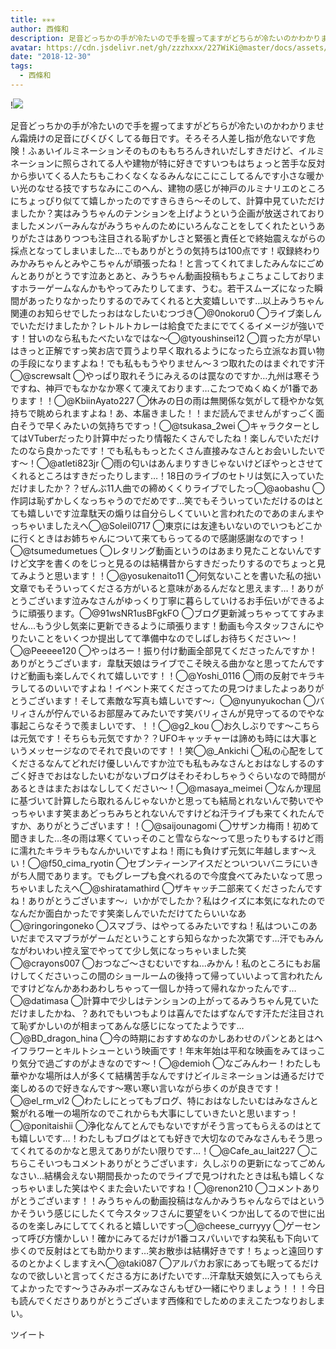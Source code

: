 ```yaml
---
title: ✳︎✳︎✳︎
author: 西條和
description: 足音どっちかの手が冷たいので手を握ってますがどちらが冷たいのかわかりません霜焼けの足音にびくびくしてる毎日です。そろそろ人差し指が危ないです危険！ふぁいイルミネーションそのものももちろんきれいだし...
avatar: https://cdn.jsdelivr.net/gh/zzzhxxx/227WiKi@master/docs/assets/photo/avatar/nagomi.jpg
date: "2018-12-30"
tags:
  - 西條和
---
```


!![](https://cdn.jsdelivr.net/gh/zzzhxxx/227WiKi-image@master/blog-image/nagomi-2018-12-30_1.jpg)


足音どっちかの手が冷たいので手を握ってますがどちらが冷たいのかわかりません霜焼けの足音にびくびくしてる毎日です。そろそろ人差し指が危ないです危険！ふぁいイルミネーションそのものももちろんきれいだしすきだけど、イルミネーションに照らされてる人や建物が特に好きですいつもはちょっと苦手な反対から歩いてくる人たちもこわくなくなるみんなにこにこしてるんです小さな暖かい光のなせる技ですちなみにこのへん、建物の感じが神戸のルミナリエのところにちょっぴり似てて嬉しかったのですきらきら〜そのして、計算中見ていただけましたか？実はみうちゃんのテンションを上げようという企画が放送されておりましたメンバーみんながみうちゃんのためにいろんなことをしてくれたというありがたさはありつつも注目される恥ずかしさと緊張と責任とで終始震えながらの採点となってしまいました…でもありがとうの気持ちは100点です！収録終わりみかみちゃんとみやこちゃんが頑張ったね！と言ってくれてましたみんなにごめんとありがとうです泣あとあと、みうちゃん動画投稿もちょこちょこしておりますホラーゲームなんかもやってみたりしてます、うむ。若干スムーズになった瞬間があったりなかったりするのでみてくれると大変嬉しいです…以上みうちゃん関連のお知らせでしたっおはなしたいむつづき◯@0nokoru0 ◯ライブ楽しんでいただけましたか？レトルトカレーは給食でたまにでてくるイメージが強いです！甘いのなら私もたべたいなではな〜◯@tyoushinsei12 ◯買った方が早いはきっと正解ですっ笑お店で買うより早く取れるようになったら立派なお買い物の手段になりますよね！でも私ももうやりません〜３つ取れたのはまぐれです汗◯@screwsalt ◯やっぱり取れそうにみえるのは罠なのですか…九州は寒そうですね、神戸でもなかなか寒くて凍えております…こたつでぬくぬくが1番であります！！◯@KbiinAyato227 ◯休みの日の雨は無関係な気がして穏やかな気持ちで眺められますよね！あ、本届きました！！まだ読んでませんがすっごく面白そうで早くみたいの気持ちですっ！◯@tsukasa_2wei ◯キャラクターとしてはVTuberだったり計算中だったり情報たくさんでしたね！楽しんでいただけたのなら良かったです！でも私ももっとたくさん直接みなさんとお会いしたいです〜！◯@atleti823jr ◯雨の匂いはあんまりすきじゃないけどぼやっとさせてくれるところはすきだったりします…！18日のライブのセトリは気に入っていただけましたか？？ぜんぶ11人曲での締めくくりライブでしたっ◯@aobashu ◯作詞は恥ずかしくなっちゃうのでだめです…笑でもそういっていただけるのはとても嬉しいです泣韋駄天の煽りは自分らしくていいと言われたのであのまんまやっちゃいましたえへ◯@Soleil0717 ◯東京には友達もいないのでいつもどこかに行くときはお姉ちゃんについて来てもらってるので感謝感謝なのですっ！◯@tsumedumetues ◯レタリング動画というのはあまり見たことないんですけど文字を書くのをじっと見るのは結構昔からすきだったりするのでちょっと見てみようと思います！！◯@yosukenaito11 ◯何気ないことを書いた私の拙い文章でもそういってくださる方がいると意味があるんだなと思えます…！ありがとうございます泣みなさんがゆっくり丁寧に暮らしていけるお手伝いができるように頑張ります。◯@91wsNR1usBFgkFO ◯ブログ更新減っちゃっててすみません…もう少し気楽に更新できるように頑張ります！動画も今スタッフさんにやりたいことをいくつか提出してて準備中なのでしばしお待ちください〜！◯@Peeeee120 ◯やっはろー！振り付け動画全部見てくださったんですか！ありがとうございます♩韋駄天娘はライブでこそ映える曲かなと思ってたんですけど動画も楽しんでくれて嬉しいです！！◯@Yoshi_0116 ◯雨の反射でキラキラしてるのいいですよね！イベント来てくださってたの見つけましたよっありがとうございます！そして素敵な写真も嬉しいです〜♩◯@nyunyukochan ◯バリィさんが佇んでいるお部屋みてみたいです笑バリィさんが見守ってるのでやな事起こらなそうで羨ましいです、！！◯@g2_kou ◯お久しぶりです〜こちらは元気です！そちらも元気ですか？？UFOキャッチャーは諦めも時には大事というメッセージなのでそれで良いのです！！笑◯@_Ankichi ◯私の心配をしてくださるなんてどれだけ優しいんですか泣でも私もみなさんとおはなしするのすごく好きでおはなしたいむがないブログはそわそわしちゃうぐらいなので時間があるときはまたおはなししてください〜！◯@masaya_meimei ◯なんか理屈に基づいて計算したら取れるんじゃないかと思っても結局とれないんで勢いでやっちゃいます笑まあどっちみちとれないんですけどね汗ライブも来てくれたんですか、ありがとうございます！！◯@saijounagomi ◯サザンカ梅雨！初めて聞きました…冬の雨は寒くていっそのこと雪ならな〜って思ったりもするけど雨に濡れたキラキラもなんかいいですよね！雨にも負けず元気に年越します〜えい！◯@f50_cima_ryotin ◯セブンティーンアイスだとついついバニラにいきがち人間であります。でもグレープも食べれるので今度食べてみたいなって思っちゃいましたえへ◯@shiratamathird ◯ザキャッチ二部来てくださったんですね！ありがとうございます〜♩いかがでしたか？私はクイズに本気になれたのでなんだか面白かったです笑楽しんでいただけてたらいいなあ◯@ringoringoneko ◯スマブラ、はやってるみたいですね！私はついこのあいだまでスマブラがゲームだということすら知らなかった次第です…汗でもみんながわいわい控え室でやってて少し気になっちゃいました笑◯@crayons007 ◯おつなご〜さむむいですね…みかん！私のところにもお届けしてくださいっこの間のショールームの後持って帰っていいよって言われたんですけどなんかあわあわしちゃって一個しか持って帰れなかったんです…◯@datimasa ◯計算中で少しはテンションの上がってるみうちゃん見ていただけましたかね、？あれでもいつもよりは喜んでたはずなんです汗ただ注目されて恥ずかしいのが相まってあんな感じになってたようです…◯@BD_dragon_hina ◯今の時期におすすめなのかしあわせのパンとあとはヘイフラワーとキルトシューという映画です！年末年始は平和な映画をみてほっこり気分で過ごすのがよきなのです〜！◯@demioh ◯なごみんわー！わたしも華やかな場所は人が多くて結構苦手なんですけどイルミネーションは通るだけで楽しめるので好きなんです〜寒い寒い言いながら歩くのが良きです！◯@el_rm_vl2 ◯わたしにとってもブログ、特におはなしたいむはみなさんと繋がれる唯一の場所なのでこれからも大事にしていきたいと思いますっ！◯@ponitaishii ◯浄化なんてとんでもないですがそう言ってもらえるのはとても嬉しいです…！わたしもブログはとても好きで大切なのでみなさんもそう思ってくれてるのかなと思えてありがたい限りです…！◯@Cafe_au_lait227 ◯こちらこそいつもコメントありがとうございます♩久しぶりの更新になってごめんなさい…結構会えない期間長かったのでライブで見つけれたときは私も嬉しくなっちゃいました笑はやくまた会いたいですね！◯@renon210 ◯コメントありがとうございます！！みうちゃんの動画投稿はなんかみうちゃんならではというかそういう感じにしたくて今スタッフさんに要望をいくつか出してるので世に出るのを楽しみにしててくれると嬉しいですっ◯@cheese_curryyy ◯ゲーセンって呼び方懐かしい！確かにみてるだけが1番コスパいいですね笑私も下向いて歩くので反射はとても助かります…笑お散歩は結構好きです！ちょっと遠回りするのとかよくしますえへ◯@taki087 ◯アルパカお家にあっても眠ってるだけなので欲しいと言ってくださる方にあげたいです…汗韋駄天娘気に入ってもらえてよかったです〜うさみみポーズみなさんもぜひ一緒にやりましょう！！！今日も読んでくださりありがとうございます西條和でしためのまえこたつなりおしまい。


ツイート



